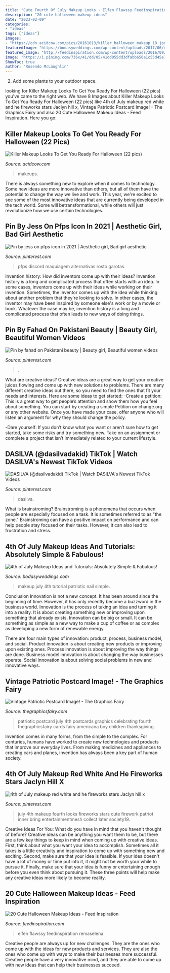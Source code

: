 ```yaml
---
title: "Cute Fourth Of July Makeup Looks - Elfen Flawssy Feedinspiration Remaselena"
description: "20 cute halloween makeup ideas"
date: "2023-02-09"
categories:
- "ideas"
tags: ["ideas"]
images:
- "https://cdn.acidcow.com/pics/20161013/killer_halloween_makeup_18.jpg"
featuredImage: "https://bodasyweddings.com/wp-content/uploads/2017/06/4th-of-July-makeup-tutorial.jpg"
featured_image: "http://feedinspiration.com/wp-content/uploads/2016/09/Cute-Ideas-for-Halloween-Fairy-Makeup.jpg"
image: "https://i.pinimg.com/736x/41/dd/05/41dd055dd3dfabb656a1c55d45e7065f.jpg"
ShowToc: true
author: "Rosendo McLaughlin"
---
```



2. Add some plants to your outdoor space.

	

		
looking for Killer Makeup Looks To Get You Ready For Halloween (22 pics) you've came to the right web. We have 8 Images about Killer Makeup Looks To Get You Ready For Halloween (22 pics) like 4th of July makeup red white and he fireworks stars Jaclyn hill x, Vintage Patriotic Postcard Image! - The Graphics Fairy and also 20 Cute Halloween Makeup Ideas - Feed Inspiration. Here you go:
		
    
## Killer Makeup Looks To Get You Ready For Halloween (22 Pics)

<img loading=lazy src="https://cdn.acidcow.com/pics/20161013/killer_halloween_makeup_18.jpg" onerror="this.onerror=null;this.src='https://tse4.mm.bing.net/th?id=OIP.NTZVrieva5ZxnhXBCDdz_QHaHC&amp;pid=15.1';" alt="Killer Makeup Looks To Get You Ready For Halloween (22 pics)">

_Source: acidcow.com_

>makeups. 

	

There is always something new to explore when it comes to technology. Some new ideas are more innovative than others, but all of them have the potential to change the way we live and work. This year, we're excited to see some of the most innovative ideas that are currently being developed in the tech world. Some will betransformational, while others will just revolutionize how we use certain technologies.

    
## Pin By Jess On Pfps Icon In 2021 | Aesthetic Girl, Bad Girl Aesthetic

<img loading=lazy src="https://i.pinimg.com/736x/65/38/ba/6538ba13eb4d2c1ebd4891e66814c75e.jpg" onerror="this.onerror=null;this.src='https://tse4.mm.bing.net/th?id=OIP.xcDg4WI7tP-L0eD5JXksSQHaHa&amp;pid=15.1';" alt="Pin by jess on pfps icon in 2021 | Aesthetic girl, Bad girl aesthetic">

_Source: pinterest.com_

>pfps discord maquiagem alternativas rosto garotas. 

	

Invention history: How did inventors come up with their ideas?
Invention history is a long and complicated process that often starts with an idea. In some cases, inventors come up with their ideas while working on their invention. Sometimes, the inventor comes up with the idea while thinking about another problem that they're looking to solve. In other cases, the inventor may have been inspired by someone else's work or by a movie or book. Whatever the case may be, invention history is a long and complicated process that often leads to new ways of doing things.

    
## Pin By Fahad On Pakistani Beauty | Beauty Girl, Beautiful Women Videos

<img loading=lazy src="https://i.pinimg.com/736x/7a/54/06/7a5406cba4660fc7dc981c0efcb629f8.jpg" onerror="this.onerror=null;this.src='https://tse2.mm.bing.net/th?id=OIP.Dgm6OB7V2-_5GoKkEIfe2gHaKJ&amp;pid=15.1';" alt="Pin by fahad on Pakistani beauty | Beauty girl, Beautiful women videos">

_Source: pinterest.com_

>. 

	

What are creative ideas?
Creative ideas are a great way to get your creative juices flowing and come up with new solutions to problems. There are many different creative ideas out there, so you need to find the ones that fit your needs and interests. Here are some ideas to get started: 
-Create a petition: This is a great way to get people’s attention and show them how you feel about something. You can start by creating a simple Petition on change.org or any other website. Once you have made your case, offer anyone who will listen an argument for why they should change the policy. 

-Dare yourself: If you don’t know what you want or aren’t sure how to get started, take some risks and try something new. Take on an assignment or complete a project that isn’t immediately related to your current lifestyle.

    
## DASILVA (@dasilvadakid) TikTok | Watch DASILVA&#039;s Newest TikTok Videos

<img loading=lazy src="https://i.pinimg.com/736x/b1/c7/1a/b1c71afc695544b83d6e793d98688beb.jpg" onerror="this.onerror=null;this.src='https://tse1.mm.bing.net/th?id=OIP.1kunEW8goPyMRgqgt2vExAHaNK&amp;pid=15.1';" alt="DASILVA (@dasilvadakid) TikTok | Watch DASILVA&#039;s Newest TikTok Videos">

_Source: pinterest.com_

>dasilva. 

	

What is brainstroming?
Brainstroming is a phenomena that occurs when people are especially focused on a task. It is sometimes referred to as "the zone." Brainstroming can have a positive impact on performance and can help people stay focused on their tasks. However, it can also lead to frustration and stress.

    
## 4th Of July Makeup Ideas And Tutorials: Absolutely Simple &amp; Fabulous!

<img loading=lazy src="https://bodasyweddings.com/wp-content/uploads/2017/06/4th-of-July-makeup-tutorial.jpg" onerror="this.onerror=null;this.src='https://tse1.mm.bing.net/th?id=OIP.c_idVhC8S5HlkyLcbYsLbQHaLH&amp;pid=15.1';" alt="4th of July Makeup Ideas and Tutorials: Absolutely Simple &amp; Fabulous!">

_Source: bodasyweddings.com_

>makeup july 4th tutorial patriotic nail simple. 

	

Conclusion
Innovation is not a new concept. It has been around since the beginning of time. However, it has only recently become a buzzword in the business world.
Innovation is the process of taking an idea and turning it into a reality. It is about creating something new or improving upon something that already exists. Innovation can be big or small. It can be something as simple as a new way to make a cup of coffee or as complex as developing a new form of renewable energy.

There are four main types of innovation: product, process, business model, and social. Product innovation is about creating new products or improving upon existing ones. Process innovation is about improving the way things are done. Business model innovation is about changing the way businesses operate. Social innovation is about solving social problems in new and innovative ways.

    
## Vintage Patriotic Postcard Image! - The Graphics Fairy

<img loading=lazy src="https://thegraphicsfairy.com/wp-content/uploads/2014/06/Vintage-Patriotic-Postcard-Image-GraphicsFairy.jpg" onerror="this.onerror=null;this.src='https://tse1.mm.bing.net/th?id=OIP.rTgn6Sl_KVde6zCWIeNYygHaLg&amp;pid=15.1';" alt="Vintage Patriotic Postcard Image! - The Graphics Fairy">

_Source: thegraphicsfairy.com_

>patriotic postcard july 4th postcards graphics celebrating fourth thegraphicsfairy cards fairy americana boy children thanksgiving. 

	

Invention comes in many forms, from the simple to the complex. For centuries, humans have worked to create new technologies and products that improve our everyday lives. From making medicines and appliances to creating cars and planes, invention has always been a key part of human society.

    
## 4th Of July Makeup Red White And He Fireworks Stars Jaclyn Hill X

<img loading=lazy src="https://i.pinimg.com/736x/41/dd/05/41dd055dd3dfabb656a1c55d45e7065f.jpg" onerror="this.onerror=null;this.src='https://tse1.mm.bing.net/th?id=OIP.dNwgBiqREGfhbVQkPa6VJgHaHd&amp;pid=15.1';" alt="4th of July makeup red white and he fireworks stars Jaclyn hill x">

_Source: pinterest.com_

>july 4th makeup fourth looks fireworks stars cute firework patriot inner bring entertainmentmesh collect later society19. 

	

Creative Ideas For You: What do you have in mind that you haven't thought of before?
Creative ideas can be anything you want them to be, but there are a few key things to keep in mind when coming up with creative ideas. First, think about what you want your idea to accomplish. Sometimes all it takes is a little creativity and inspiration to come up with something new and exciting. Second, make sure that your idea is feasible. If your idea doesn't have a lot of money or time put into it, it might not be worth your while to pursue it. Finally, make sure that your idea is funny or entertaining enough before you even think about pursuing it. These three points will help make any creative ideas more likely to become reality.

    
## 20 Cute Halloween Makeup Ideas - Feed Inspiration

<img loading=lazy src="http://feedinspiration.com/wp-content/uploads/2016/09/Cute-Ideas-for-Halloween-Fairy-Makeup.jpg" onerror="this.onerror=null;this.src='https://tse3.mm.bing.net/th?id=OIP.IlzkzRfA1hPwaQbr_v57jQHaKU&amp;pid=15.1';" alt="20 Cute Halloween Makeup Ideas - Feed Inspiration">

_Source: feedinspiration.com_

>elfen flawssy feedinspiration remaselena. 

	

Creative people are always up for new challenges. They are the ones who come up with the ideas for new products and services. They are also the ones who come up with ways to make their businesses more successful. Creative people have a very innovative mind, and they are able to come up with new ideas that can help their businesses succeed.

